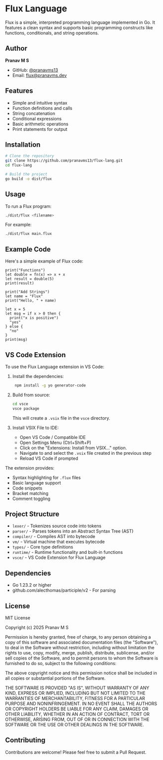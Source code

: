 # Flux Language

Flux is a simple, interpreted programming language implemented in Go. It features a clean syntax and supports basic programming constructs like functions, conditionals, and string operations.

## Author

**Pranav M S**
- GitHub: [@pranavms13](https://github.com/pranavms13)
- Email: [flux@pranavms.dev](mailto:flux@pranavms.dev)

## Features

- Simple and intuitive syntax
- Function definitions and calls
- String concatenation
- Conditional expressions
- Basic arithmetic operations
- Print statements for output

## Installation

```bash
# Clone the repository
git clone https://github.com/pranavms13/flux-lang.git
cd flux-lang

# Build the project
go build -o dist/flux
```

## Usage

To run a Flux program:

```bash
./dist/flux <filename>
```

For example:
```bash
./dist/flux main.flux
```

## Example Code

Here's a simple example of Flux code:

```flux
print("Functions")
let double = fn(x) => x + x
let result = double(5)
print(result)

print("Add Strings")
let name = "Flux"
print("Hello, " + name)

let x = 5
let msg = if x > 0 then {
  print("x is positive")
  "yes"
} else {
  "no"
}
print(msg)
```

## VS Code Extension
To use the Flux Language extension in VS Code:

1. Install the dependencies:
   ```bash
    npm install -g yo generator-code
   ```

2. Build from source:
   ```bash
   cd vsce
   vsce package
   ```
   This will create a `.vsix` file in the `vsce` directory.

3. Install VSIX File to IDE:
   - Open VS Code / Compatible IDE
   - Open Settings Menu (Ctrl+Shift+P)
   - Click on the "Extensions: Install from VSIX..." option.
   - Navigate to and select the `.vsix` file created in the previous step
   - Reload VS Code if prompted

The extension provides:
- Syntax highlighting for `.flux` files
- Basic language support
- Code snippets
- Bracket matching
- Comment toggling


## Project Structure

- `lexer/` - Tokenizes source code into tokens
- `parser/` - Parses tokens into an Abstract Syntax Tree (AST)
- `compiler/` - Compiles AST into bytecode
- `vm/` - Virtual machine that executes bytecode
- `types/` - Core type definitions
- `runtime/` - Runtime functionality and built-in functions
- `vsce/` - VS Code Extension for Flux Language

## Dependencies

- Go 1.23.2 or higher
- github.com/alecthomas/participle/v2 - For parsing

## License

MIT License

Copyright (c) 2025 Pranav M S

Permission is hereby granted, free of charge, to any person obtaining a copy
of this software and associated documentation files (the "Software"), to deal
in the Software without restriction, including without limitation the rights
to use, copy, modify, merge, publish, distribute, sublicense, and/or sell
copies of the Software, and to permit persons to whom the Software is
furnished to do so, subject to the following conditions:

The above copyright notice and this permission notice shall be included in all
copies or substantial portions of the Software.

THE SOFTWARE IS PROVIDED "AS IS", WITHOUT WARRANTY OF ANY KIND, EXPRESS OR
IMPLIED, INCLUDING BUT NOT LIMITED TO THE WARRANTIES OF MERCHANTABILITY,
FITNESS FOR A PARTICULAR PURPOSE AND NONINFRINGEMENT. IN NO EVENT SHALL THE
AUTHORS OR COPYRIGHT HOLDERS BE LIABLE FOR ANY CLAIM, DAMAGES OR OTHER
LIABILITY, WHETHER IN AN ACTION OF CONTRACT, TORT OR OTHERWISE, ARISING FROM,
OUT OF OR IN CONNECTION WITH THE SOFTWARE OR THE USE OR OTHER DEALINGS IN THE
SOFTWARE.

## Contributing

Contributions are welcome! Please feel free to submit a Pull Request. 